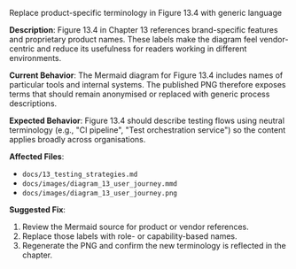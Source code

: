 Replace product-specific terminology in Figure 13.4 with generic language

**Description**: Figure 13.4 in Chapter 13 references brand-specific features and proprietary product names. These labels make the diagram feel vendor-centric and reduce its usefulness for readers working in different environments.

**Current Behavior**: The Mermaid diagram for Figure 13.4 includes names of particular tools and internal systems. The published PNG therefore exposes terms that should remain anonymised or replaced with generic process descriptions.

**Expected Behavior**: Figure 13.4 should describe testing flows using neutral terminology (e.g., "CI pipeline", "Test orchestration service") so the content applies broadly across organisations.

**Affected Files**:
- `docs/13_testing_strategies.md`
- `docs/images/diagram_13_user_journey.mmd`
- `docs/images/diagram_13_user_journey.png`

**Suggested Fix**:
1. Review the Mermaid source for product or vendor references.
2. Replace those labels with role- or capability-based names.
3. Regenerate the PNG and confirm the new terminology is reflected in the chapter.
